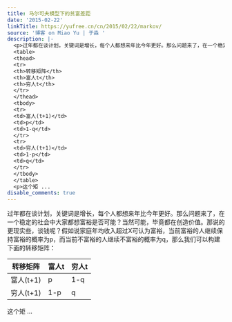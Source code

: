 ```yaml
---
title: 马尔可夫模型下的贫富差距
date: '2015-02-22'
linkTitle: https://yufree.cn/cn/2015/02/22/markov/
source: '博客 on Miao Yu | 于淼 '
description: |-
  <p>过年都在谈计划，关键词是增长，每个人都想来年比今年更好。那么问题来了，在一个稳定的社会中大家都想富裕是否可能？当然可能，毕竟都在创造价值。那说的更现实些，谈钱呢？假如说家庭年均收入超过X可认为富裕，当前富裕的人继续保持富裕的概率为p，而当前不富裕的人继续不富裕的概率为q，那么我们可以构建下面的转移矩阵：</p>
  <table>
  <thead>
  <tr>
  <th>转移矩阵</th>
  <th>富人t</th>
  <th>穷人t</th>
  </tr>
  </thead>
  <tbody>
  <tr>
  <td>富人(t+1)</td>
  <td>p</td>
  <td>1-q</td>
  </tr>
  <tr>
  <td>穷人(t+1)</td>
  <td>1-p</td>
  <td>q</td>
  </tr>
  </tbody>
  </table>
  <p>这个矩 ...
disable_comments: true
---
```

<p>过年都在谈计划，关键词是增长，每个人都想来年比今年更好。那么问题来了，在一个稳定的社会中大家都想富裕是否可能？当然可能，毕竟都在创造价值。那说的更现实些，谈钱呢？假如说家庭年均收入超过X可认为富裕，当前富裕的人继续保持富裕的概率为p，而当前不富裕的人继续不富裕的概率为q，那么我们可以构建下面的转移矩阵：</p>
<table>
<thead>
<tr>
<th>转移矩阵</th>
<th>富人t</th>
<th>穷人t</th>
</tr>
</thead>
<tbody>
<tr>
<td>富人(t+1)</td>
<td>p</td>
<td>1-q</td>
</tr>
<tr>
<td>穷人(t+1)</td>
<td>1-p</td>
<td>q</td>
</tr>
</tbody>
</table>
<p>这个矩 ...